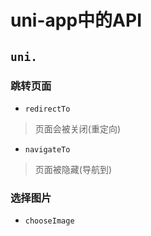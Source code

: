 # uni-app中的API
## `uni.`
### 跳转页面
* `redirectTo`
> 页面会被关闭(重定向)
* `navigateTo`
> 页面被隐藏(导航到)

### 选择图片
* `chooseImage`